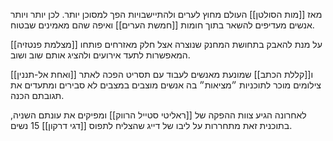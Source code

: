מאז [[מות הסולטן]] העולם מחוץ לערים ולהתיישבויות הפך למסוכן יותר. לכן יותר ויותר אנשים מעדיפים להשאר בתוך חומות [[חמשת הערים]] ואיפה שהם מאמינים שבטוח.

על מנת להאבק בתחושת המחנק שנוצרה אצל חלק מאזרחים פותחו [[מצלמת פנטזיה]] המאפשרות לתעד אירועים ולהציג אותם שוב ושוב.

[[ואחת אל-תננין]] ו[[קללת הכתב]] שמונעת מאנשים לעבוד עם תסריט הפכה לאתר צילומים מוכר לתוכניות ״מציאות״ בה אנשים מוצבים במצבים לא סבירים ומתעדים את תגובתם הכנה.

לאחרונה הגיע צוות ההפקה של [[ראליטי סטייל הרווק]] ומפיקים את עונתם השניה, בתוכנית זאת מתחררות על ליבו של דייג שהצליח לתפוס [[דגי דרקון]] 15 נשים.

